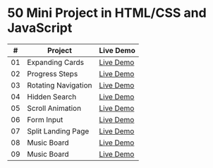 # 50 Mini Project in  HTML/CSS and JavaScript



|  #  | Project                                                                                                                     | Live Demo                                                                         |
| :-: | --------------------------------------------------------------------------------------------------------------------------- | --------------------------------------------------------------------------------- |
| 01  | Expanding Cards                          | [Live Demo](https://shrutikashish.github.io/50-Mini-Project-on-HTML-CSS-JS/Project%201%20Expanding%20Cards/index.html)
| 02  | Progress Steps	                          | [Live Demo](https://shrutikashish.github.io/50-Mini-Project-on-HTML-CSS-JS/Project%202%20Progress%20Steps/index.html)  
| 03  | Rotating Navigation	                          | [Live Demo](https://shrutikashish.github.io/50-Mini-Project-on-HTML-CSS-JS/Project%203%20Rotating%20Navigation/index.html) 
| 04  | Hidden Search                          | [Live Demo](https://shrutikashish.github.io/50-Mini-Project-on-HTML-CSS-JS/Project%204%20Hidden%20Search/index.html) 
| 05  | Scroll Animation                          | [Live Demo](https://shrutikashish.github.io/50-Mini-Project-on-HTML-CSS-JS/Project%205%20Scroll%20Animation/index.html)       
| 06  | Form Input                         | [Live Demo](https://shrutikashish.github.io/50-Mini-Project-on-HTML-CSS-JS/Project%206%20Form%20Input/index.html)       
| 07  | Split Landing Page                        | [Live Demo](https://shrutikashish.github.io/50-Mini-Project-on-HTML-CSS-JS/S/Project%207%20Split%20Landing%20Page/index.html)
| 08  | Music Board                       | [Live Demo](https://shrutikashish.github.io/50-Mini-Project-on-HTML-CSS-JS/S/Project%207%20Split%20Landing%20Page/index.html) 
| 09 | Music Board                       | [Live Demo](https://shrutikashish.github.io/50-Mini-Project-on-HTML-CSS-JS/S/Project%207%20Split%20Landing%20Page/index.html)  